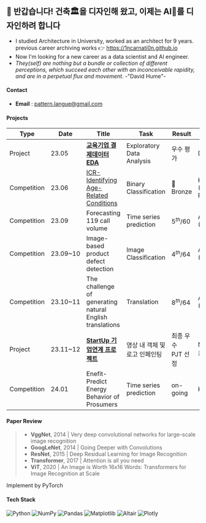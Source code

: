 ## 👋 반갑습니다! 건축🏛을 디자인해 왔고, 이제는 AI🦾를 디자인하려 합니다

- I studied Architecture in University, worked as an architect for 9 years. <br>
  previous career archiving works 👉 https://1ncarnati0n.github.io
- Now I'm looking for a new career as a data scientist and AI engineer.
- *They(self) are nothing but a bundle or collection of different perceptions, which succeed each other with an inconceivable rapidity, and are in a perpetual flux and movement.*    -"David Hume"- 

#### Contact

- **Email** : pattern.langue@gmail.com

#### Projects

| Type        | Date     | Title                                                                                              | Task                          | Result              | Host                                    |
| ----------- | -------- | -------------------------------------------------------------------------------------------------- | ----------------------------- | ------------------- | --------------------------------------- |
| Project     | 23.05    | [**교육기업 결제데이터 EDA**](https://github.com/YearDream9jo/EDA_Project)                              | Exploratory Data Analysis     | 우수 평가              | Day1company                             |
| Competition | 23.06    | [ICR-Identifying Age-Related Conditions](https://www.kaggle.com/wjeanvyun/competitions?tab=completed) | Binary Classification      | 🥉Bronze           | Kaggle <br> (InVitro Cell Research) |
| Competition | 23.09    | Forecasting 119 call volume                                                                        | Time series prediction        | $5^{th}/60$       | AI CONNECT <br> (Mind's&Company)    |
| Competition | 23.09~10 | Image-based product defect detection                                                               | Image Classification          | $4^{th}/64$       | AI CONNECT <br> (Mind's&Company)    |
| Competition | 23.10~11 | The challenge of generating natural English translations                                           | Translation                   | $8^{th}/64$       | AI CONNECT <br> (Mind's&Company)    |
| Project     | 23.11~12 | [**StartUp 기업연계 프로젝트**](https://github.com/1ncarnati0n/inpaintingVideo)                         | 영상 내 객체 및 로고 인페인팅 | 최종 우수 PJT 선정 | Mind's&Company, <br> 커넥트브릭    |
| Competition | 24.01    | Enefit-Predict Energy Behavior of Prosumers                                                        | Time series prediction        | on-going            | Kaggle (Enefit)                         |

#### Paper Review

> - **VggNet**, 2014 | Very deep convolutional networks for large-scale image recognition
> - **GoogLeNet**, 2014 | Going Deeper with Convolutions
> - **ResNet**, 2015 | Deep Residual Learning for Image Recognition
> - **Transformer**, 2017 | Attention is all you need
> - **ViT**, 2020 | An Image is Worth 16x16 Words: Transformers for Image Recognition at Scale

Implement by PyTorch

#### Tech Stack

![Python](https://img.shields.io/badge/Python-FFD43B?style=for-the-badge&logo=python&logoColor=blue) ![NumPy](https://img.shields.io/badge/Numpy-777BB4?style=for-the-badge&logo=numpy&logoColor=white) ![Pandas](https://img.shields.io/badge/Pandas-2C2D72?style=for-the-badge&logo=pandas&logoColor=white) ![Matplotlib](https://img.shields.io/badge/Matplotlib-6ebafe.svg?style=for-the-badge&logo=Matplotlib&logoColor=black) ![Altair](https://img.shields.io/badge/Altair-%23d9ead3.svg?style=for-the-badge&logo=Altair&logoColor=white) ![Plotly](https://img.shields.io/badge/Plotly-%233F4F75.svg?style=for-the-badge&logo=plotly&logoColor=white)
